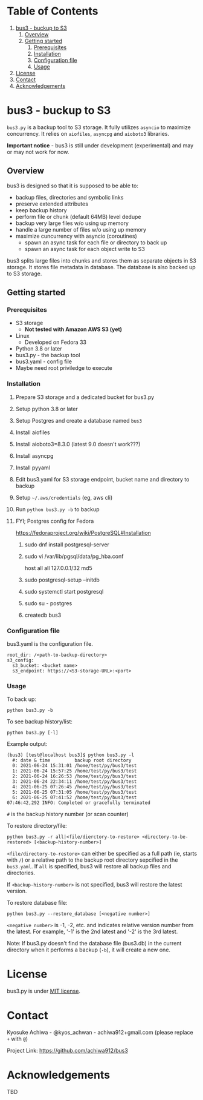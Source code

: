 
# Table of Contents

1.  [bus3 - buckup to S3](#org9972aa7)
    1.  [Overview](#org3d922a5)
    2.  [Getting started](#org21cc9d3)
        1.  [Prerequisites](#orgc3b530a)
        2.  [Installation](#org70f1fec)
        3.  [Configuration file](#orge90f653)
        4.  [Usage](#org731dd2d)
2.  [License](#orgaccb2b8)
3.  [Contact](#org0c6ac5b)
4.  [Acknowledgements](#orgc34ab05)



<a id="org9972aa7"></a>

# bus3 - buckup to S3

`bus3.py` is a backup tool to S3 storage.  It fully utilizes `asyncio` to maximize concurrency.  It relies on `aiofiles`, `asyncpg` and `aioboto3` libraries.

**Important notice** - bus3 is still under development (experimental) and may or may not work for now.  


<a id="org3d922a5"></a>

## Overview

bus3 is designed so that it is supposed to be able to:

-   backup files, directories and symbolic links
-   preserve extended attributes
-   keep backup history
-   perform file or chunk (default 64MB) level dedupe
-   backup very large files w/o using up memory
-   handle a large number of files w/o using up memory
-   maximize cuncurrency with asyncio (coroutines)
    -   spawn an async task for each file or directory to back up
    -   spawn an async task for each object write to S3

bus3 splits large files into chunks and stores them as separate objects in S3 storage.  It stores file metadata in database.  The database is also backed up to S3 storage.


<a id="org21cc9d3"></a>

## Getting started


<a id="orgc3b530a"></a>

### Prerequisites

-   S3 storage
    -   **Not tested with Amazon AWS S3 (yet)**
-   Linux
    -   Developed on Fedora 33
-   Python 3.8 or later
-   bus3.py - the backup tool
-   bus3.yaml - config file
-   Maybe need root priviledge to execute


<a id="org70f1fec"></a>

### Installation

1.  Prepare S3 storage and a dedicated bucket for bus3.py
2.  Setup python 3.8 or later
3.  Setup Postgres and create a database named `bus3`
4.  Install aiofiles
5.  Install aioboto3=8.3.0 (latest 9.0 doesn't work???)
6.  Install asyncpg
7.  Install pyyaml
8.  Edit bus3.yaml for S3 storage endpoint, bucket name and directory to backup
9.  Setup `~/.aws/credentials` (eg, aws cli)
10. Run `python bus3.py -b` to backup

1.  FYI; Postgres config for Fedora

    <https://fedoraproject.org/wiki/PostgreSQL#Installation>
    
    1.  sudo dnf install postgresql-server
    2.  sudo vi /var/lib/pgsql/data/pg\_hba.conf
    
        host    all             all             127.0.0.1/32            md5
    
    1.  sudo postgresql-setup &#x2013;initdb
    2.  sudo systemctl start postgresql
    3.  sudo su - postgres
    4.  createdb bus3


<a id="orge90f653"></a>

### Configuration file

bus3.yaml is the configuration file.

    root_dir: /<path-to-backup-directory>
    s3_config:
      s3_bucket: <bucket name>
      s3_endpoint: https://<S3-storage-URL>:<port>


<a id="org731dd2d"></a>

### Usage

To back up:

    python bus3.py -b

To see backup history/list:

    python bus3.py [-l]

Example output:

    (bus3) [test@localhost bus3]$ python bus3.py -l
      #: date & time         backup root directory
      0: 2021-06-24 15:31:01 /home/test/py/bus3/test
      1: 2021-06-24 15:57:25 /home/test/py/bus3/test
      2: 2021-06-24 16:26:53 /home/test/py/bus3/test
      3: 2021-06-24 22:34:11 /home/test/py/bus3/test
      4: 2021-06-25 07:26:45 /home/test/py/bus3/test
      5: 2021-06-25 07:31:05 /home/test/py/bus3/test
      6: 2021-06-25 07:41:52 /home/test/py/bus3/test
    07:46:42,292 INFO: Completed or gracefully terminated

`#` is the backup history number (or scan counter)

To restore directory/file:

    python bus3.py -r all|<file/dierctory-to-restore> <directory-to-be-restored> [<backup-history-number>]

`<file/directory-to-restore>` can either be specified as a full path (ie, starts with `/`) or a relative path to the backup root directory sepcified in the `bus3.yaml`.  If `all` is specified, bus3 will restore all backup files and directories.

If `<backup-history-number>` is not specified, bus3 will restore the latest version.

To restore database file:

    python bus3.py --restore_database [<negative number>]

`<negative number>` is -1, -2, etc. and indicates relative version number from the latest.  For example, '-1' is the 2nd latest and '-2' is the 3rd latest.

Note:
If bus3.py doesn't find the database file (bus3.db) in the current directory when it performs a backup (`-b`), it will create a new one.


<a id="orgaccb2b8"></a>

# License

bus3.py is under [MIT license](https://en.wikipedia.org/wiki/MIT_License).


<a id="org0c6ac5b"></a>

# Contact

Kyosuke Achiwa - @kyos\_achwan - achiwa912+gmail.com (please replace `+` with `@`)

Project Link: <https://github.com/achiwa912/bus3>


<a id="orgc34ab05"></a>

# Acknowledgements

TBD

